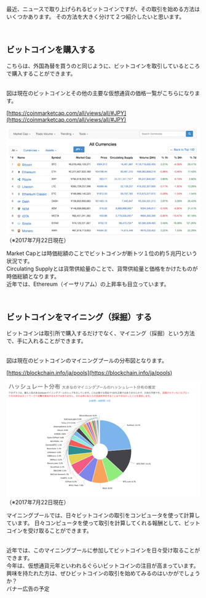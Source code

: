 
最近、ニュースで取り上げられるビットコインですが、その取引を始める方法はいくつかあります。
その方法を大きく分けて２つ紹介したいと思います。

<br>

## ビットコインを購入する  

こちらは、外国為替を買うのと同じように、ビットコインを取引しているところで購入することができます。

<br>
図は現在のビットコインとその他の主要な仮想通貨の価格一覧がこちらになります。

[https://coinmarketcap.com/all/views/all/#JPY](https://coinmarketcap.com/all/views/all/#JPY)

<img src="marketcap.png" alt="marketcap" title="marketcap">
（※2017年7月22日現在）
<br>

Market Capとは時価総額のことでビットコインが断トツ１位の約５兆円という状況です。  
Circulating Supplyとは貨幣供給量のことで、貨幣供給量と価格をかけたものが時価総額となります。  
近年では、Ethereum（イーサリアム）の上昇率も目立っています。  

<br>

## ビットコインをマイニング（採掘）する

ビットコインは取引所で購入するだけでなく、マイニング（採掘）という方法で、手に入れることができます。

<br>
図は現在のビットコインのマイニングプールの分布図となります。

[https://blockchain.info/ja/pools](https://blockchain.info/ja/pools)


<img src="mining%20pools.png" alt="miningpools" title="miningpools">
（※2017年7月22日現在）
<br>

マイニングプールでは、日々ビットコインの取引をコンピュータを使って計算しています。
日々コンピュータを使って取引を計算してくれる報酬として、ビットコインを受け取ることができます。

<br>
近年では、このマイニングプールに参加してビットコインを日々受け取ることができます。

<br>
今年は、仮想通貨元年といわれるぐらいビットコインの注目が高まっています。
興味を持たれた方は、ぜひビットコインの取引を始めてみるのはいかがでしょうか？

<br>
バナー広告の予定
